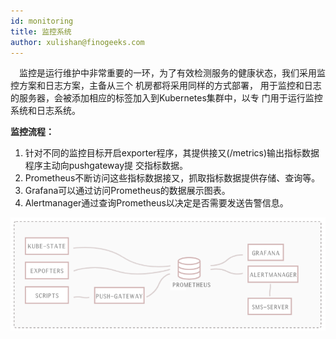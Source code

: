 ```yaml
---
id: monitoring
title: 监控系统
author: xulishan@finogeeks.com
---
```




&emsp;监控是运行维护中非常重要的一环，为了有效检测服务的健康状态，我们采用监控方案和日志方案，主备从三个 机房都将采用同样的方式部署， 用于监控和日志的服务器，会被添加相应的标签加入到Kubernetes集群中，以专 门用于运行监控系统和日志系统。



**监控流程：**

1. 针对不同的监控目标开启exporter程序，其提供接又(/metrics)输出指标数据 程序主动向pushgateway提 交指标数据。
2. Prometheus不断访问这些指标数据接又，抓取指标数据提供存储、查询等。
3. Grafana可以通过访问Prometheus的数据展示图表。
4. Alertmanager通过查询Prometheus以决定是否需要发送告警信息。



![monitor](/img/monitor.png)

